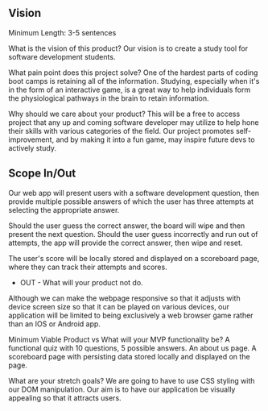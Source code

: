 ## Vision
Minimum Length: 3-5 sentences

What is the vision of this product?
Our vision is to create a study tool for software development students. 

What pain point does this project solve?
One of the hardest parts of coding boot camps is retaining all of the information. Studying, especially when it's in the form of an interactive game, is a great way to help individuals form the physiological pathways in the brain to retain information.

Why should we care about your product?
This will be a free to access project that any up and coming software developer may utilize to help hone their skills with various categories of the field. Our project promotes self-improvement, and by making it into a fun game, may inspire future devs to actively study.

## Scope In/Out

Our web app will present users with a software development question, then provide multiple possible answers of which the user has three attempts at selecting the appropriate answer.

Should the user guess the correct answer, the board will wipe and then present the next question. Should the user guess incorrectly and run out of attempts, the app will provide the correct answer, then wipe and reset.

The user's score will be locally stored and displayed on a scoreboard page, where they can track their attempts and scores.


* OUT - What will your product not do.

Although we can make the webpage responsive so that it adjusts with device screen size so that it can be played on various devices, our application will be limited to being exclusively a web browser game rather than an IOS or Android app.

Minimum Viable Product vs
What will your MVP functionality be?
A functional quiz with 10 questions, 5 possible answers. An about us page. A scoreboard page with persisting data stored locally and displayed on the page. 

What are your stretch goals?
We are going to have to use CSS styling with our DOM manipulation. Our aim is to have our application be visually appealing so that it attracts users.
